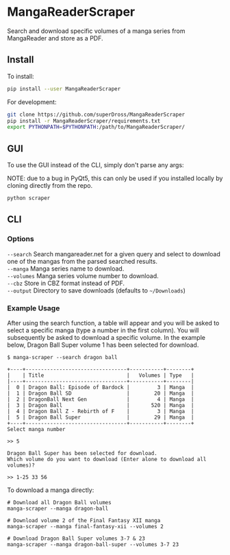 # MangaReaderScraper

Search and download specific volumes of a manga series from MangaReader and store as a PDF.

## Install

To install:

```bash
pip install --user MangaReaderScraper
```

For development:

```bash
git clone https://github.com/superDross/MangaReaderScraper
pip install -r MangaReaderScraper/requirements.txt
export PYTHONPATH=$PYTHONPATH:/path/to/MangaReaderScraper/
```

## GUI

To use the GUI instead of the CLI, simply don't parse any args:

NOTE: due to a bug in PyQt5, this can only be used if you installed
locally by cloning directly from the repo.

```bash
python scraper
```

## CLI

### Options

`--search` Search mangareader.net for a given query and select to download one of the mangas from the parsed searched results. <br />
`--manga` Manga series name to download. <br />
`--volumes` Manga series volume number to download. <br />
`--cbz` Store in CBZ format instead of PDF. <br />
`--output` Directory to save downloads (defaults to `~/Downloads`) <br />

### Example Usage

After using the search function, a table will appear and you will be asked to select a specific manga (type a number in the first column). You will subsequently be asked to download a specific volume. In the example below, Dragon Ball Super volume 1 has been selected for download.

```
$ manga-scraper --search dragon ball

+----+---------------------------------+-----------+--------+
|    | Title                           |   Volumes | Type   |
|----+---------------------------------+-----------+--------|
|  0 | Dragon Ball: Episode of Bardock |         3 | Manga  |
|  1 | Dragon Ball SD                  |        20 | Manga  |
|  2 | DragonBall Next Gen             |         4 | Manga  |
|  3 | Dragon Ball                     |       520 | Manga  |
|  4 | Dragon Ball Z - Rebirth of F    |         3 | Manga  |
|  5 | Dragon Ball Super               |        29 | Manga  |
+----+---------------------------------+-----------+--------+
Select manga number

>> 5

Dragon Ball Super has been selected for download.
Which volume do you want to download (Enter alone to download all volumes)?

>> 1-25 33 56
```

To download a manga directly:

```
# Download all Dragon Ball volumes
manga-scraper --manga dragon-ball

# Download volume 2 of the Final Fantasy XII manga
manga-scraper --manga final-fantasy-xii --volumes 2

# Download Dragon Ball Super volumes 3-7 & 23
manga-scraper --manga dragon-ball-super --volumes 3-7 23
```
